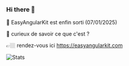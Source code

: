### Hi there 👋

🚀 EasyAngularKit est enfin sorti (07/01/2025)

🤔 curieux de savoir ce que c'est ?

👉🏼 rendez-vous ici https://easyangularkit.com

![Stats](https://github-readme-stats.vercel.app/api?username=gaetanrdn&show_icons=true)